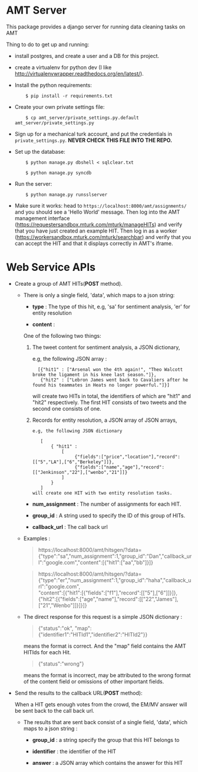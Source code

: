 AMT Server
==========

This package provides a django server for running data cleaning tasks on AMT

Thing to do to get up and running:

* install postgres, and create a user and a DB for this project.

* create a virtualenv for python dev (I like
  http://virtualenvwrapper.readthedocs.org/en/latest/).

* Install the python requirements:

          $ pip install -r requirements.txt

* Create your own private settings file:

          $ cp amt_server/private_settings.py.default amt_server/private_settings.py

* Sign up for a mechanical turk account, and put the credentials in
  `private_settings.py`. **NEVER CHECK THIS FILE INTO THE REPO.**

* Set up the database:

          $ python manage.py dbshell < sqlclear.txt

          $ python manage.py syncdb

* Run the server:

          $ python manage.py runsslserver

* Make sure it works: head to `https://localhost:8000/amt/assignments/` and you should
  see a 'Hello World' message. Then log into the AMT management interface
  (https://requestersandbox.mturk.com/mturk/manageHITs) and verify that you have
  just created an example HIT. Then log in as a worker
  (https://workersandbox.mturk.com/mturk/searchbar) and verify that you can
  accept the HIT and that it displays correctly in AMT's iframe.





Web Service APIs
=============
* Create a group of AMT HITs(**POST** method). 

  - There is only a single field, 'data', which maps to a json string:

    - **type** : The type of this hit, e.g, 'sa' for sentiment analysis, 'er' for entity resolution

    -  **content** :
    
      One of the following two things:
      
      1. The tweet content for sentiment analysis, a JSON dictionary, 
          
         e.g, the following JSON array :
          
               [{"hit1" : ["Arsenal won the 4th again!", "Theo Walcott broke the ligament in his knee last season."]}, 
                {"hit2" : ["Lebron James went back to Cavaliers after he found his teammates in Heats no longer powerful."]}]
           
         will create two HITs in total, the identifiers of which are "hit1" and "hit2" respectively. 
		 The first HIT consists of two tweets and the second one consists of one.
         
      2. Records for entity resolution, a JSON array of JSON arrays, 
         
             e.g, the following JSON dictionary
			 
                [
					{ "hit1" : 
						[
							 {"fields":["price","location"],"record":[["5","LA"],["6","Berkeley"]]}, 
							 {"fields":["name","age"],"record":[["Jenkinson","22"],["wenbo","21"]]}
						]
					}
                ]
             will create one HIT with two entity resolution tasks.
    
    -  **num_assignment** : The number of assignments for each HIT.
    
    -  **group_id** : A string used to specify the ID of this group of HITs.
    
    -  **callback_url** : The call back url

  - Examples : 
    > https://localhost:8000/amt/hitsgen/?data={"type":"sa","num_assignment":1,"group_id":"Dan","callback_url":"google.com","content":[{"hit1":["aa","bb"]}]}

	> https://localhost:8000/amt/hitsgen/?data={"type":"er","num_assignment":1,"group_id":"haha","callback_url":"google.com",	
	  "content":[{"hit1":[{"fields":["f1"],"record":[["5"],["6"]]}]},{"hit2":[{"fields":["age","name"],"record":[["22","James"],["21","Wenbo"]]}]}]}
	
  - The direct response for this request is a simple JSON dictionary :
     
    > {"status":"ok", "map":{"identifier1":"HITId1","identifier2":"HITId2"}}
    
    means the format is correct. And the "map" field contains the AMT HITIds for each Hit.
     
    > {"status":"wrong"}
    
    means the format is incorrect, may be attributed to the wrong format of the content field or omissions of other important fields.
  
  
* Send the results to the callback URL(**POST** method):
  
  When a HIT gets enough votes from the crowd, the EM/MV answer will be sent back to the call back url.
  
  - The results that are sent back consist of a single field, 'data', which maps to a json string :
    - **group_id** : a string specify the group that this HIT belongs to
    
	- **identifier** : the identifier of the HIT
	
    - **answer** : a JSON array which contains the answer for this HIT
	

